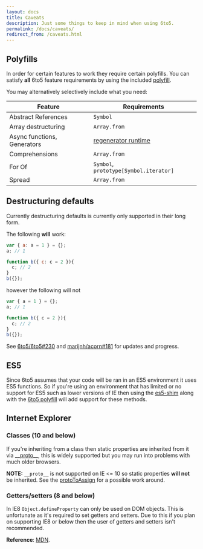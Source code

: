 ```yaml
---
layout: docs
title: Caveats
description: Just some things to keep in mind when using 6to5.
permalink: /docs/caveats/
redirect_from: /caveats.html
---
```


## Polyfills

In order for certain features to work they require certain polyfills. You can
satisfy **all** 6to5 feature requirements by using the included
[polyfill](/docs/usage/polyfill).

You may alternatively selectively include what you need:

| Feature                     | Requirements                                                                          |
| --------------------------- | ------------------------------------------------------------------------------------- |
| Abstract References         | `Symbol`                                                                              |
| Array destructuring         | `Array.from`                                                                          |
| Async functions, Generators | [regenerator runtime](https://github.com/facebook/regenerator/blob/master/runtime.js) |
| Comprehensions              | `Array.from`                                                                          |
| For Of                      | `Symbol`, `prototype[Symbol.iterator]`                                                |
| Spread                      | `Array.from`                                                                          |

## Destructuring defaults

Currently destructuring defaults is currently only supported in their long form.

The following **will** work:

```javascript
var { a: a = 1 } = {};
a; // 1

function b({ c: c = 2 }){
  c; // 2
}
b({});
```

however the following will not

```javascript
var { a = 1 } = {};
a; // 1

function b({ c = 2 }){
  c; // 2
}
b({});
```

See [6to5/6to5#230](https://github.com/6to5/6to5/issues/230) and
[marijnh/acorn#181](https://github.com/marijnh/acorn/issues/181) for updates and
progress.

## ES5

Since 6to5 assumes that your code will be ran in an ES5 environment it uses ES5
functions. So if you're using an environment that has limited or no support for
ES5 such as lower versions of IE then using the
[es5-shim](https://github.com/es-shims/es5-shim) along with the
[6to5 polyfill](/docs/usage/polyfill) will add support for these methods.

## Internet Explorer

### Classes (10 and below)

If you're inheriting from a class then static properties are inherited from it
via [\_\_proto\_\_](https://developer.mozilla.org/en-US/docs/Web/JavaScript/Reference/Global_Objects/Object/proto),
this is widely supported but you may run into problems with much older browsers.

**NOTE:** `__proto__` is not supported on IE <= 10 so static properties
**will not** be inherited. See the
[protoToAssign](/docs/usage/transformers#proto-to-assign) for a possible work around.

### Getters/setters (8 and below)

In IE8 `Object.defineProperty` can only be used on DOM objects. This is
unfortunate as it's required to set getters and setters. Due to this if
you plan on supporting IE8 or below then the user of getters and setters
isn't recommended.

**Reference**: [MDN](https://developer.mozilla.org/en/docs/Web/JavaScript/Reference/Global_Objects/Object/defineProperty#Internet_Explorer_8_specific_notes).
